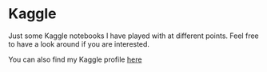 # Kaggle
Just some Kaggle notebooks I have played with at different points.
Feel free to have a look around if you are interested. 

You can also find my Kaggle profile [here](https://www.kaggle.com/olivergardiner)
